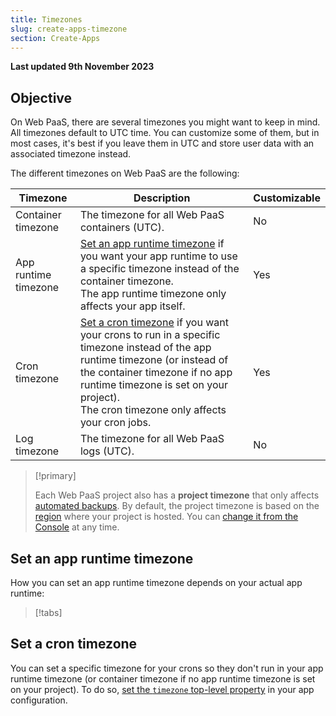 ```yaml
---
title: Timezones
slug: create-apps-timezone
section: Create-Apps
---
```


**Last updated 9th November 2023**



## Objective  

On Web PaaS, there are several timezones you might want to keep in mind.
All timezones default to UTC time.
You can customize some of them, but in most cases,
it's best if you leave them in UTC
and store user data with an associated timezone instead.

The different timezones on Web PaaS are the following:

| Timezone             | Description                                  |Customizable  |
|----------------------|----------------------------------------------|--------------|
| Container timezone   | The timezone for all Web PaaS containers (UTC). |No            |
| App runtime timezone | [Set an app runtime timezone](#set-an-app-runtime-timezone) if you want your app runtime to use a specific timezone instead of the container timezone.<BR>The app runtime timezone only affects your app itself.                | Yes         |
| Cron timezone        | [Set a cron timezone](#set-a-cron-timezone) if you want your crons to run in a specific timezone instead of the app runtime timezone (or instead of the container timezone if no app runtime timezone is set on your project). <BR>The cron timezone only affects your cron jobs.                          | Yes         |
| Log timezone         | The timezone for all Web PaaS logs (UTC).      | No           |

> [!primary]  
> 
> Each Web PaaS project also has a **project timezone** that only affects [automated backups](../environments/backup.md#use-automated-backups).
> By default, the project timezone is based on the [region](../create-apps/create-apps-development/regions) where your project is hosted.
> You can [change it from the Console](../create-apps/create-apps-projects/change-project-timezone) at any time.
> 
> 

## Set an app runtime timezone

How you can set an app runtime timezone depends on your actual app runtime:

> [!tabs]      

## Set a cron timezone

You can set a specific timezone for your crons so they don't run in your app runtime timezone (or container timezone if no app runtime timezone is set on your project).
To do so, [set the `timezone` top-level property](../create-apps/app-reference.md#top-level-properties) in your app configuration.

